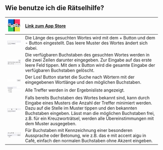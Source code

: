 ## Wie benutze ich die Rätselhilfe?

| ![Rätselhilfe](logo_140x140.png) | [Link zum App Store](https://apps.apple.com/de/app/r-tselhilfe/id788706467) |
| :--- | :--- |
| ![muster](muster.png) | Die Länge des gesuchten Wortes wird mit dem + Button und dem - Button eingestellt. Das leere Muster des Wortes ändert sich dabei. |
| ![alphabet](alphabet.png) | Die verfügbaren Buchstaben des gesuchten Wortes werden in die zwei Zeilen darunter eingegeben. Zur Eingabe auf das erste leere Feld tippen. Mit dem x Button wird die gesamte Eingabe der verfügbaren Buchstaben gelöscht. |
| ![los](los.png) | Der Los! Button startet die Suche nach Wörtern mit der eingegebenen Wortlänge und den möglichen Buchstaben. |
| ![ergebnis](ergebnis.png) | Alle Treffer werden in der Ergebnisliste angezeigt. |
| ![muster2](muster2.png) | Falls bereits Buchstaben des Wortes bekannt sind, kann durch Eingabe eines Musters die Anzahl der Treffer minimiert werden. Dazu auf die Stelle im Muster tippen und den bekannten Buchstaben eingeben. Lässt man die möglichen Buchstaben frei, z.B. für ein Kreuzworträtsel, werden alle Übereinstimmungen mit dem Muster ausgegeben. |
| ![cafe](cafe.png) | Für Buchstaben mit Kennzeichnung einer besonderen Aussprache oder Betonung, wie z.B. das e mit accent aigu in Café, einfach den normalen Buchstaben ohne Akzent eingeben. |
